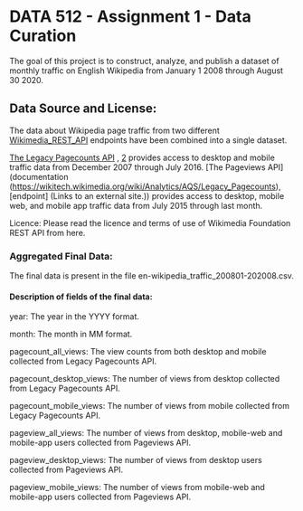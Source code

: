 # DATA 512 - Assignment 1 - Data Curation

The goal of this project is to construct, analyze, and publish a dataset of monthly traffic on English Wikipedia from January 1 2008 through August 30 2020.

## Data Source and License:

The data about Wikipedia page traffic from two different [Wikimedia_REST_API](https://www.mediawiki.org/wiki/Wikimedia_REST_API) endpoints have been combined into a single dataset.

[The Legacy Pagecounts API](https://wikitech.wikimedia.org/wiki/Analytics/AQS/Legacy_Pagecounts) , [2](https://wikimedia.org/api/rest_v1/#/Pagecounts_data_(legacy)/get_metrics_legacy_pagecounts_aggregate_project_access_site_granularity_start_end) provides access to desktop and mobile traffic data from December 2007 through July 2016.
[The Pageviews API] (documentation (https://wikitech.wikimedia.org/wiki/Analytics/AQS/Legacy_Pagecounts), [endpoint] (Links to an external site.)) provides access to desktop, mobile web, and mobile app traffic data from July 2015 through last month.

Licence: Please read the licence and terms of use of Wikimedia Foundation REST API from here.

### Aggregated Final Data:

The final data is present in the file en-wikipedia_traffic_200801-202008.csv.

#### Description of fields of the final data: 

year: The year in the YYYY format.

month: The month in MM format.

pagecount_all_views: The view counts from both desktop and mobile collected from Legacy Pagecounts API.

pagecount_desktop_views: The number of views from desktop collected from Legacy Pagecounts API.

pagecount_mobile_views: The number of views from mobile collected from Legacy Pagecounts API.

pageview_all_views: The number of views from desktop, mobile-web and mobile-app users collected from Pageviews API.

pageview_desktop_views: The number of views from desktop users collected from Pageviews API.

pageview_mobile_views: The number of views from mobile-web and mobile-app users collected from Pageviews API.
